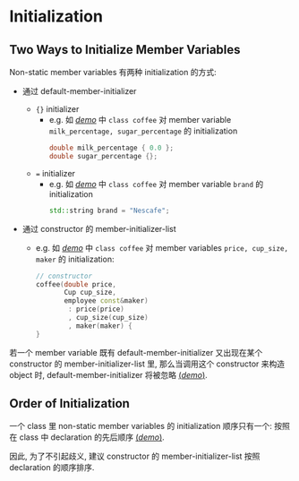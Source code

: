 # Initialization

## Two Ways to Initialize Member Variables

Non-static member variables 有两种 initialization 的方式:

- 通过 default-member-initializer
  - `{}` initializer
    - e.g.
      如 [*demo*](psi_element://MemberVarInitialization_Initialization_Test) 中 `class coffee` 对
      member variable `milk_percentage, sugar_percentage` 的 initialization
      ```c++
      double milk_percentage { 0.0 };
      double sugar_percentage {};
      ``` 
  - `=` initializer
    - e.g.
      如 [*demo*](psi_element://MemberVarInitialization_Initialization_Test) 中 `class coffee` 对
      member variable `brand` 的 initialization
      ```c++
      std::string brand = "Nescafe";
      ```

- 通过 constructor 的 member-initializer-list
    - e.g.
      如 [*demo*](psi_element://MemberVarInitialization_Initialization_Test) 中 `class coffee` 对
      member variables `price, cup_size, maker` 的 initialization:
      ```c++
      // constructor
      coffee(double price, 
             Cup cup_size, 
             employee const&maker)
              : price(price)
              , cup_size(cup_size)
              , maker(maker) {
      }
      ```

若一个 member variable 既有 default-member-initializer 又出现在某个 constructor 的 member-initializer-list 里,
那么当调用这个 constructor 来构造 object 时, default-member-initializer 将被忽略 [(*demo*)](psi_element://MemberVarInitialization_OverwriteInitialization_Test).

## Order of Initialization

一个 class 里 non-static member variables 的 initialization 顺序只有一个: 
按照在 class 中 declaration 的先后顺序 [(*demo*)](psi_element://MemberVarInitialization_Order_Test).

因此, 为了不引起歧义, 建议 constructor 的 member-initializer-list 按照 declaration 的顺序排序.
